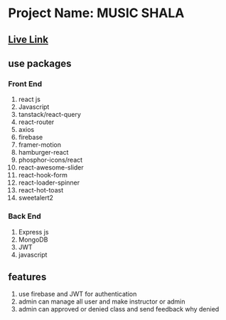 # Project Name: MUSIC SHALA

## [Live Link](https://summer-camp-client-side.web.app/)

## use packages

### Front End

1. react js
2. Javascript
3. tanstack/react-query
4. react-router
5. axios
6. firebase
7. framer-motion
8. hamburger-react
9. phosphor-icons/react
10. react-awesome-slider
11. react-hook-form
12. react-loader-spinner
13. react-hot-toast
14. sweetalert2

### Back End

1. Express js
2. MongoDB
3. JWT
4. javascript

## features

1. use firebase and JWT for authentication
2. admin can manage all user and make instructor or admin
3. admin can approved or denied class and send feedback why denied
